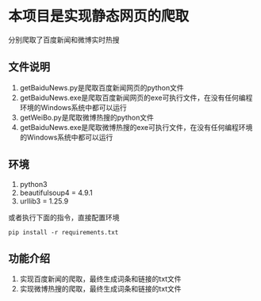 # 本项目是实现静态网页的爬取
分别爬取了百度新闻和微博实时热搜
## 文件说明
1. getBaiduNews.py是爬取百度新闻网页的python文件
2. getBaiduNews.exe是爬取百度新闻网页的exe可执行文件，在没有任何编程环境的Windows系统中都可以运行
3. getWeiBo.py是爬取微博热搜的python文件
4. getBaiduNews.exe是爬取微博热搜的exe可执行文件，在没有任何编程环境的Windows系统中都可以运行
## 环境
1. python3
2. beautifulsoup4 = 4.9.1
3. urllib3 = 1.25.9

或者执行下面的指令，直接配置环境
```
pip install -r requirements.txt
```

## 功能介绍
1. 实现百度新闻的爬取，最终生成词条和链接的txt文件
2. 实现微博热搜的爬取，最终生成词条和链接的txt文件
